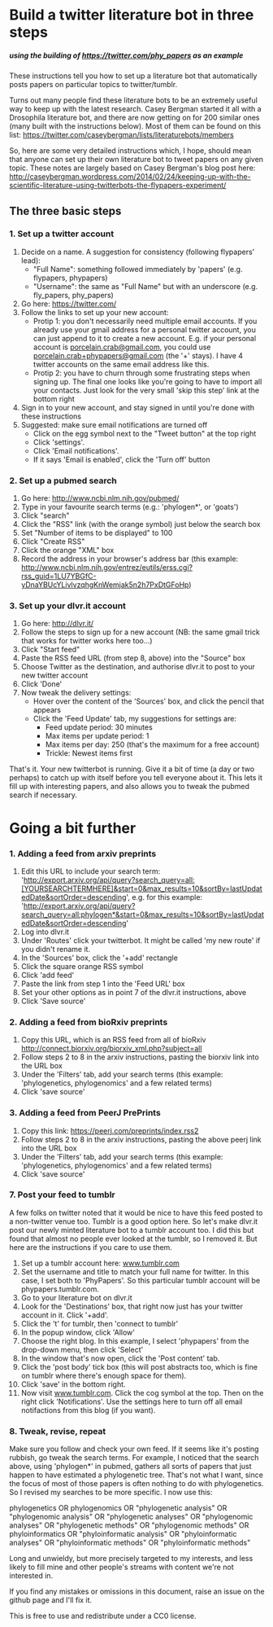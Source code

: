 # Build a twitter literature bot in three steps
##### using the building of https://twitter.com/phy_papers as an example

These instructions tell you how to set up a literature bot that automatically posts papers on particular topics to twitter/tumblr.

Turns out many people find these literature bots to be an extremely useful way to keep up with the latest research. Casey Bergman started it all with a Drosophila literature bot, and there are now getting on for 200 similar ones (many built with the instructions below). Most of them can be found on this list: https://twitter.com/caseybergman/lists/literaturebots/members

So, here are some very detailed instructions which, I hope, should mean that anyone can set up their own literature bot to tweet papers on any given topic. These notes are largely based on Casey Bergman's blog post here: http://caseybergman.wordpress.com/2014/02/24/keeping-up-with-the-scientific-literature-using-twitterbots-the-flypapers-experiment/

## The three basic steps

### 1. Set up a twitter account

1. Decide on a name. A suggestion for consistency (following flypapers' lead):
    * "Full Name": something followed immediately by 'papers' (e.g. flypapers, phypapers)
    * "Username": the same as "Full Name" but with an underscore (e.g. fly_papers, phy_papers)
2. Go here: https://twitter.com/
3. Follow the links to set up your new account:
    * Protip 1: you don't necessarily need multiple email accounts. If you already use your gmail address for a personal twitter account, you can just append to it to create a new account. E.g. if your personal account is porcelain.crab@gmail.com, you could use porcelain.crab+phypapers@gmail.com (the '+' stays). I have 4 twitter accounts on the same email address like this.
    * Protip 2: you have to churn through some frustrating steps when signing up. The final one looks like you're going to have to import all your contacts. Just look for the very small 'skip this step' link at the bottom right
4. Sign in to your new account, and stay signed in until you're done with these instructions
5. Suggested: make sure email notifications are turned off
    * Click on the egg symbol next to the "Tweet button" at the top right
    * Click 'settings'.
    * Click 'Email notifications'.
    * If it says 'Email is enabled', click the 'Turn off' button

### 2. Set up a pubmed search

1. Go here: http://www.ncbi.nlm.nih.gov/pubmed/
2. Type in your favourite search terms (e.g.: 'phylogen*', or 'goats')
3. Click "search"
4. Click the "RSS" link (with the orange symbol) just below the search box
5. Set "Number of items to be displayed" to 100
6. Click "Create RSS"
7. Click the orange "XML" box
8. Record the address in your browser's address bar (this example: http://www.ncbi.nlm.nih.gov/entrez/eutils/erss.cgi?rss_guid=1LU7YBGfC-yDnaYBUcYLivlvzqhgKnWemjak5n2h7PxDtGFoHp)

### 3. Set up your dlvr.it account

1. Go here: http://dlvr.it/
2. Follow the steps to sign up for a new account (NB: the same gmail trick that works for twitter works here too...)
3. Click "Start feed"
4. Paste the RSS feed URL (from step 8, above) into the "Source" box
5. Choose Twitter as the destination, and authorise dlvr.it to post to your new twitter account
6. Click 'Done'
7. Now tweak the delivery settings:
    * Hover over the content of the 'Sources' box, and click the pencil that appears
    * Click the 'Feed Update' tab, my suggestions for settings are:
        * Feed update period: 30 minutes
        * Max items per update period: 1
        * Max items per day: 250 (that's the maximum for a free account)
        * Trickle: Newest items first

That's it. Your new twitterbot is running. Give it a bit of time (a day or two perhaps) to catch up with itself before you tell everyone about it. This lets it fill up with interesting papers, and also allows you to tweak the pubmed search if necessary.


# Going a bit further

### 1. Adding a feed from arxiv preprints

1. Edit this URL to include your search term: 'http://export.arxiv.org/api/query?search_query=all:[YOURSEARCHTERMHERE]&start=0&max_results=10&sortBy=lastUpdatedDate&sortOrder=descending', e.g. for this example: 'http://export.arxiv.org/api/query?search_query=all:phylogen*&start=0&max_results=10&sortBy=lastUpdatedDate&sortOrder=descending'
2. Log into dlvr.it
3. Under 'Routes' click your twitterbot. It might be called 'my new route' if you didn't rename it.
4. In the 'Sources' box, click the '+add' rectangle
5. Click the square orange RSS symbol
6. Click 'add feed'
7. Paste the link from step 1 into the 'Feed URL' box
8. Set your other options as in point 7 of the dlvr.it instructions, above
9. Click 'Save source'

### 2. Adding a feed from bioRxiv preprints
1. Copy this URL, which is an RSS feed from all of bioRxiv http://connect.biorxiv.org/biorxiv_xml.php?subject=all
2. Follow steps 2 to 8 in the arxiv instructions, pasting the biorxiv link into the URL box
3. Under the 'Filters' tab, add your search terms (this example: 'phylogenetics, phylogenomics' and a few related terms)
4. Click 'save source'

### 3. Adding a feed from PeerJ PrePrints

1. Copy this link: https://peerj.com/preprints/index.rss2
2. Follow steps 2 to 8 in the arxiv instructions, pasting the above peerj link into the URL box
3. Under the 'Filters' tab, add your search terms (this example: 'phylogenetics, phylogenomics' and a few related terms)
4. Click 'save source'

### 7. Post your feed to tumblr

A few folks on twitter noted that it would be nice to have this feed posted to a non-twitter venue too. Tumblr is a good option here. So let's make dlvr.it post our newly minted literature bot to a tumblr account too. I did this but found that almost no people ever looked at the tumblr, so I removed it. But here are the instructions if you care to use them.

1. Set up a tumblr account here: www.tumblr.com
2. Set the username and title to match your full name for twitter. In this case, I set both to 'PhyPapers'. So this particular tumblr account will be phypapers.tumblr.com.
3. Go to your literature bot on dlvr.it
4. Look for the 'Destinations' box, that right now just has your twitter account in it. Click '+add'.
5. Click the 't' for tumblr, then 'connect to tumblr'
6. In the popup window, click 'Allow'
7. Choose the right blog. In this example, I select 'phypapers' from the drop-down menu, then click 'Select'
8. In the window that's now open, click the 'Post content' tab.
9. Click the 'post body' tick box (this will post abstracts too, which is fine on tumblr where there's enough space for them).
10. Click 'save' in the bottom right.
11. Now visit www.tumblr.com. Click the cog symbol at the top. Then on the right click 'Notifications'. Use the settings here to turn off all email notifactions from this blog (if you want).


### 8. Tweak, revise, repeat

Make sure you follow and check your own feed. If it seems like it's posting rubbish, go tweak the search terms. For example, I noticed that the search above, using 'phylogen*' in pubmed, gathers all sorts of papers that just happen to have estimated a phylogenetic tree. That's not what I want, since the focus of most of those papers is often nothing to do with phylogenetics. So I revised my searches to be more specific. I now use this:

phylogenetics OR phylogenomics OR "phylogenetic analysis" OR "phylogenomic analysis" OR "phylogenetic analyses" OR "phylogenomic analyses" OR "phylogenetic methods" OR "phylogenomic methods" OR phyloinformatics OR "phyloinformatic analysis" OR "phyloinformatic analyses" OR "phyloinformatic methods" OR "phyloinformatic methods"

Long and unwieldy, but more precisely targeted to my interests, and less likely to fill mine and other people's streams with content we're not interested in.

If you find any mistakes or omissions in this document, raise an issue on the github page and I'll fix it.

This is free to use and redistribute under a CC0 license.
